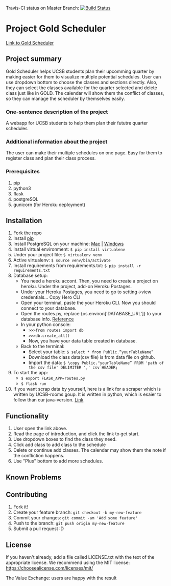 Travis-CI status on Master Branch:  [![Build Status](https://travis-ci.org/ucsb-cs48-w19/4pm-gold-scheduler.svg?branch=master)](https://travis-ci.org/ucsb-cs48-w19/4pm-gold-scheduler)
# Project Gold Scheduler
[Link to Gold Scheduler](https://protected-depths-20813.herokuapp.com)
## Project summary
Gold Scheduler helps UCSB students plan their upcomming quarter by making easier for them to visualize multiple potential schedules. User can use dropdown bottom to choose the classes and sections directly. Also, they can select the classes available for the quarter selected and delete class just like in GOLD. The calendar will show them the conflict of classes, so they can manage the scheduler by themselves easily.

### One-sentence description of the project
A webapp for UCSB students to help them plan their fututre quarter schedules

### Additional information about the project
The user can make their multiple schedules on one page. Easy for them to register class and plan their class process. 

### Prerequisites
1. pip
2. python3 
3. flask 
4. postgreSQL
5. gunicorn (for Heroku deployment)

## Installation
1. Fork the repo
2. Install [pip](https://pip.pypa.io/en/latest/installing/)
3. Install PostgreSQL on your machine: [Mac](https://postgresapp.com/) | [Windows](https://www.enterprisedb.com/downloads/postgres-postgresql-downloads#windows)
4. Install virtual environment:  `$ pip install virtualenv`
5. Under your project file: `$ virtualenv venv`
6. Active virtualenv: `$ source venv/bin/activate`
7. Install requirements from requirements.txt: `$ pip install -r requirements.txt`
8. Database setup:
    *  You need a heroku accont. Then, you need to create a project on heroku. Under the project, add-on Heroku Postages.
    * Under your Heroku Postages, you need to go to setting->view credentials... Copy Hero CLI
    * Open your terminal, paste the your Heroku CLI. Now you should connect to your database.
    * Open the routes.py, replace {os.environ['DATABASE_URL']} to your database info. [Reference](https://devcenter.heroku.com/articles/jawsdb#using-jawsdb-with-python-django) 
    * In your python console: 
	    * `>>>from routes import db` 
	    * `>>>db.create_all()`
	    *  Now, you have your data table created in database.
    * Back to the terminal:
	    * Select your table: `$ select * from Public.”yourTableName”`
	    * Download the class data(csv file) is from data file on github.
	    * Import the data: `$ \copy Public."yourTableName” FROM 'path of the csv file' DELIMITER ',' csv HEADER;`
9. To start the app:
    * `$ export FLASK_APP=routes.py`
    * `$ flask run`
10. If you want scrap data by yourself, here is a link for a scraper which is written  by UCSB-rooms goup. It is written in python, which is esaier to follow than our java-version. [Link](https://github.com/ucsb-cs48-w19/6pm-ucsb-rooms/blob/master/scraper.py)  


## Functionality
1. User open the link above.
2. Read the page of introduction, and click the link to get start.
3. Use dropdown boxes to find the class they need.
4. Click add class to add class to the schedule
5. Delete or continue add classes. The calendar may show them the note if the confliction happens.
6. Use "Plus" bottom to add more schedules.

## Known Problems

## Contributing
1. Fork it!
2. Create your feature branch: `git checkout -b my-new-feature`
3. Commit your changes: `git commit -am 'Add some feature'`
4. Push to the branch: `git push origin my-new-feature`
5. Submit a pull request :D


## License
If you haven't already, add a file called LICENSE.txt with the text of the appropriate license. We recommend using the MIT license: https://choosealicense.com/licenses/mit/

The Value Exchange: users are happy with the result

